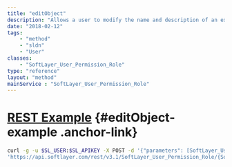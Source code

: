 ```yaml
---
title: "editObject"
description: "Allows a user to modify the name and description of an existing customer permission role. Customer permission roles must set the systemFlag attribute to false.  The SYSTEM type is reserved for internal use. The account id supplied in the template permission role must match account id of the user who is creating the permission role.  The user who is creating the permission role must have the permission to manage users. "
date: "2018-02-12"
tags:
    - "method"
    - "sldn"
    - "User"
classes:
    - "SoftLayer_User_Permission_Role"
type: "reference"
layout: "method"
mainService : "SoftLayer_User_Permission_Role"
---
```


# [REST Example](#editObject-example) <a href="/article/rest/"><i class="fas fa-question"></i></a> {#editObject-example .anchor-link} 
```bash
curl -g -u $SL_USER:$SL_APIKEY -X POST -d '{"parameters": [SoftLayer_User_Permission_Role]}' \
'https://api.softlayer.com/rest/v3.1/SoftLayer_User_Permission_Role/{SoftLayer_User_Permission_RoleID}/editObject'
```
